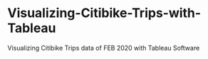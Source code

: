 # Visualizing-Citibike-Trips-with-Tableau
Visualizing Citibike Trips data of FEB 2020 with Tableau Software
